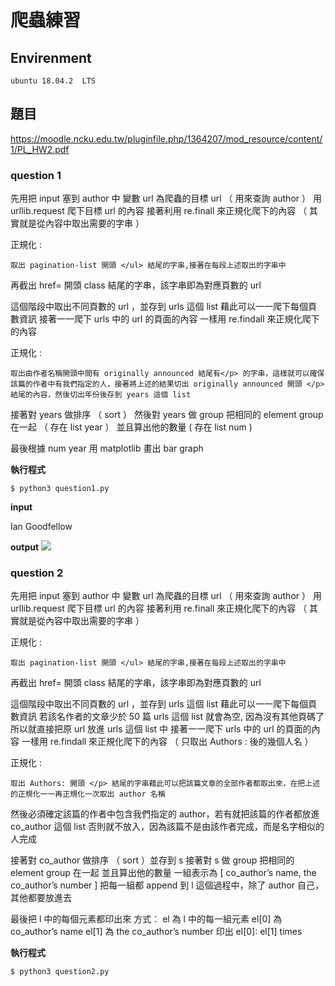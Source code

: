 # 爬蟲練習

## Envirenment

	ubuntu 18.04.2  LTS

## 題目

https://moodle.ncku.edu.tw/pluginfile.php/1364207/mod_resource/content/1/PL_HW2.pdf

### question 1

先用把 input 塞到 author 中
變數 url 為爬蟲的目標 url （ 用來查詢 author ）
用 urllib.request 爬下目標 url 的內容
接著利用 re.finall 來正規化爬下的內容 （ 其實就是從內容中取出需要的字串 ）

正規化 : 

	取出 pagination-list 開頭 </ul> 結尾的字串,接著在每段上述取出的字串中

再截出 href= 開頭 class 結尾的字串，該字串即為對應頁數的 url

這個階段中取出不同頁數的 url ，並存到 urls 這個 list
藉此可以一一爬下每個頁數資訊
接著一一爬下 urls 中的 url 的頁面的內容
一樣用 re.findall 來正規化爬下的內容

正規化 :

	取出由作者名稱開頭中間有 originally announced 結尾有</p> 的字串，這樣就可以確保該篇的作者中有我們指定的人，接著將上述的結果切出 originally announced 開頭 </p> 結尾的內容，然後切出年份後存到 years 這個 list

接著對 years 做排序 （ sort ）
然後對 years 做 group
把相同的 element group 在一起 （ 存在 list year ）
並且算出他的數量 ( 存在 list num )

最後根據 num year 用 matplotlib 畫出 bar graph

**執行程式**

```
$ python3 question1.py
```

**input**

Ian Goodfellow

**output**
![](https://i.imgur.com/ReyOESS.png)

### question 2

先用把 input 塞到 author 中
變數 url 為爬蟲的目標 url （ 用來查詢 author ）
用 urllib.request 爬下目標 url 的內容
接著利用 re.finall 來正規化爬下的內容 （ 其實就是從內容中取出需要的字串 ）

正規化 :

	取出 pagination-list 開頭 </ul> 結尾的字串,接著在每段上述取出的字串中

再截出 href= 開頭 class 結尾的字串，該字串即為對應頁數的 url

這個階段中取出不同頁數的 url ，並存到 urls 這個 list
藉此可以一一爬下每個頁數資訊
若該名作者的文章少於 50 篇 urls 這個 list 就會為空, 因為沒有其他頁碼了
所以就直接把原 url 放進 urls 這個 list 中
接著一一爬下 urls 中的 url 的頁面的內容
一樣用 re.findall 來正規化爬下的內容 （ 只取出 Authors : 後的幾個人名 ）

正規化 :

	取出 Authors: 開頭 </p> 結尾的字串藉此可以把該篇文章的全部作者都取出來，在把上述的正規化一一再正規化一次取出 author 名稱

然後必須確定該篇的作者中包含我們指定的 author，若有就把該篇的作者都放進 co_author 這個 list
否則就不放入，因為該篇不是由該作者完成，而是名字相似的人完成

接著對 co_author 做排序 （ sort ）並存到 s 
接著對 s 做 group
把相同的 element group 在一起 
並且算出他的數量
一組表示為 [ co_author’s name, the co_author’s number ]
把每一組都 append 到 l
這個過程中，除了 author 自己，其他都要放進去

最後把 l 中的每個元素都印出來
方式： 
el 為 l 中的每一組元素
el[0] 為 co_author’s name
el[1] 為 the co_author’s number
印出 el[0]: el[1] times

**執行程式**
```
$ python3 question2.py
```